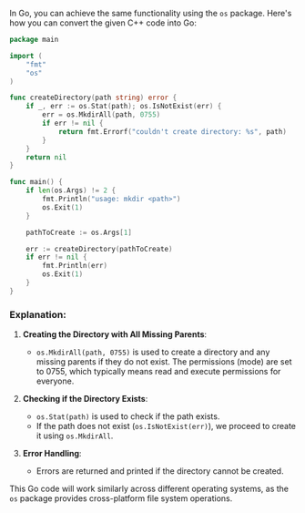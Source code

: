 In Go, you can achieve the same functionality using the `os` package. Here's how you can convert the given C++ code into Go:

```go
package main

import (
	"fmt"
	"os"
)

func createDirectory(path string) error {
	if _, err := os.Stat(path); os.IsNotExist(err) {
		err = os.MkdirAll(path, 0755)
		if err != nil {
			return fmt.Errorf("couldn't create directory: %s", path)
		}
	}
	return nil
}

func main() {
	if len(os.Args) != 2 {
		fmt.Println("usage: mkdir <path>")
		os.Exit(1)
	}

	pathToCreate := os.Args[1]

	err := createDirectory(pathToCreate)
	if err != nil {
		fmt.Println(err)
		os.Exit(1)
	}
}
```

### Explanation:
1. **Creating the Directory with All Missing Parents**:
   - `os.MkdirAll(path, 0755)` is used to create a directory and any missing parents if they do not exist. The permissions (mode) are set to 0755, which typically means read and execute permissions for everyone.

2. **Checking if the Directory Exists**:
   - `os.Stat(path)` is used to check if the path exists.
   - If the path does not exist (`os.IsNotExist(err)`), we proceed to create it using `os.MkdirAll`.

3. **Error Handling**:
   - Errors are returned and printed if the directory cannot be created.

This Go code will work similarly across different operating systems, as the `os` package provides cross-platform file system operations.
